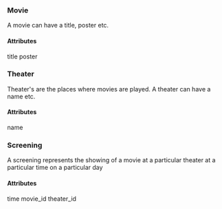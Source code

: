 ### Movie

A movie can have a title, poster etc.

#### Attributes

title
poster

### Theater

Theater's are the places where movies are played. A theater can have a name etc.

#### Attributes

name

### Screening

A screening represents the showing of a movie at a particular theater at a particular time on a particular day

#### Attributes

time
movie_id
theater_id
